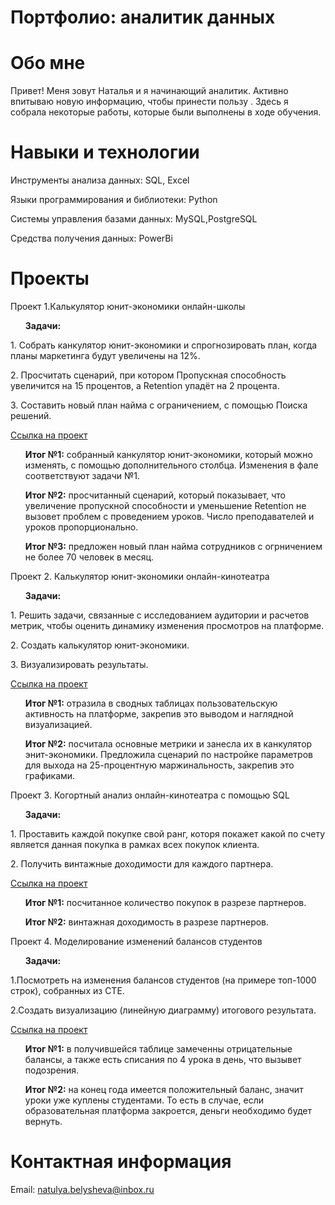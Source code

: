 # Портфолио: аналитик данных

# Обо мне

Привет! Меня зовут Наталья и я начинающий аналитик. Активно впитываю новую информацию, чтобы принести пользу  . Здесь я собрала некоторые работы, которые были выполнены в ходе обучения.

# Навыки и технологии
<p>Инструменты анализа данных: SQL, Excel<p/>
<p>Языки программирования и библиотеки: Python<p/>
<p>Системы управления базами данных: MySQL,PostgreSQL<p/>
<p>Средства получения данных: PowerBi<p/>

# Проекты 
<p>Проект 1.Калькулятор юнит-экономики онлайн-школы <p/>
 <ol><p><strong>Задачи:</strong> <p/> </ol>
<p>1. Собрать канкулятор юнит-экономики и спрогнозировать план, когда планы маркетинга будут увеличены на 12%. <p/>
<p>2. Просчитать сценарий, при котором Пропускная способность увеличится на 15 процентов, а Retention упадёт на 2 процента. <p/>
<p>3. Составить новый план найма с ограничением, с помощью Поиска решений. <p/>
 <a href="https://docs.google.com/spreadsheets/d/1ICNgGyPFgTprJKzbvOnNc67A4DgQExJ_/edit?usp=sharing&ouid=114268616299807272372&rtpof=true&sd=true">Ссылка на проект</a>
 <ol>
 <p><strong>Итог №1:</strong> собранный канкулятор юнит-экономики, который можно изменять, с помощью дополнительного столбца. Изменения в фале соответствуют задачи №1.<p/>
 <p><strong>Итог №2:</strong> просчитанный сценарий, который показывает, что увеличение пропускной способности и уменьшение Retention не вызовет проблем с проведением уроков. Число преподавателей и уроков пропорционально. <p/>
 <p><strong>Итог №3:</strong> предложен новый план найма сотрудников с огрничением не более 70 человек в месяц. <p/>
 </ol>
<p>Проект 2. Калькулятор юнит-экономики онлайн-кинотеатра <p/>
 <ol><p><strong>Задачи:</strong> <p/> </ol>
<p>1. Решить задачи, связанные с исследованием аудитории и расчетов метрик, чтобы оценить динамику изменения просмотров на платформе. <p/>
<p>2. Создать калькулятор юнит-экономики. <p/>
<p>3. Визуализировать результаты. <p/>
 <a href="https://drive.google.com/drive/folders/11sepvp8LYE2VrhKMwXl8YHwLvrh0mSr5">Ссылка на проект</a>
 <ol>
 <p><strong>Итог №1:</strong> отразила в сводных таблицах пользовательскую активность на платформе, закрепив это выводом и наглядной визуализацией. <p/>
 <p><strong>Итог №2:</strong> посчитала основные метрики и занесла их в канкулятор энит-экономики. Предложила сценарий по настройке параметров для выхода на 25-процентную маржинальность, закрепив это графиками. <p/>
 </ol>
<p>Проект 3. Когортный анализ онлайн-кинотеатра с помощью SQL <p/>
 <ol><p><strong>Задачи:</strong> <p/> </ol>
<p>1. Проставить каждой покупке свой ранг, которя покажет какой по счету является данная покупка в рамках всех покупок клиента. <p/>
<p>2. Получить винтажные доходимости для каждого партнера. <p/>
 <a href="https://github.com/NataliSirotenko/Portfolio/tree/main/%D0%9F%D1%80%D0%BE%D0%B5%D0%BA%D1%82%203">Ссылка на проект</a>
 <ol>
 <p><strong>Итог №1:</strong> посчитанное количество покупок в разрезе партнеров. <p/>
 <p><strong>Итог №2:</strong> винтажная доходимость в разрезе партнеров.<p/>
 </ol>
<p>Проект 4. Моделирование изменений балансов студентов<p/>
 <ol><p><strong>Задачи:</strong> <p/> </ol>
<p>1.Посмотреть на изменения балансов студентов (на примере топ-1000 строк), собранных из CTE.<p/>
<p>2.Создать визуализацию (линейную диаграмму) итогового результата.<p/>
 <a href="https://github.com/NataliSirotenko/Portfolio/blob/main/%D0%9F%D0%BE%D0%B5%D0%BA%D1%82%204.xlsx">Ссылка на проект</a>
 <ol>
 <p><strong>Итог №1:</strong> в получившейся таблице замеченны отрицательные балансы, а также есть списания по 4 урока в день, что вызывет подозрения. <p/>
 <p><strong>Итог №2:</strong> на конец года имеется положительный баланс, значит уроки уже куплены студентами. То есть в случае, если образовательная платформа 
 закроется, деньги необходимо будет вернуть.<p/>
 </ol>
 
# Контактная информация
 Email: <a> natulya.belysheva@inbox.ru</a>






